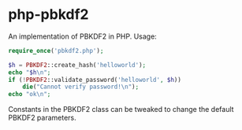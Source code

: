 php-pbkdf2
==========

An implementation of PBKDF2 in PHP. Usage:

```php
require_once('pbkdf2.php');

$h = PBKDF2::create_hash('helloworld');
echo "$h\n";
if (!PBKDF2::validate_password('helloworld', $h))
    die("Cannot verify password!\n");
echo "ok\n";
```

Constants in the PBKDF2 class can be tweaked to change the default PBKDF2 parameters.
